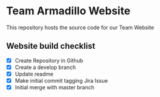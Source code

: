 # Team Armadillo Website

This repository hosts the source code for our Team Website

## Website build checklist

- [x] Create Repository in Github
- [x] Create a develop branch
- [x] Update readme
- [X] Make initial commit tagging Jira Issue
- [x] Initial merge with master branch